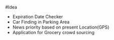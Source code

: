 #Idea
- Expiration Date Checker
- Car Finding in Parking Area
- News priority based on present Location(GPS)
- Application for Grocery crowd sourcing
